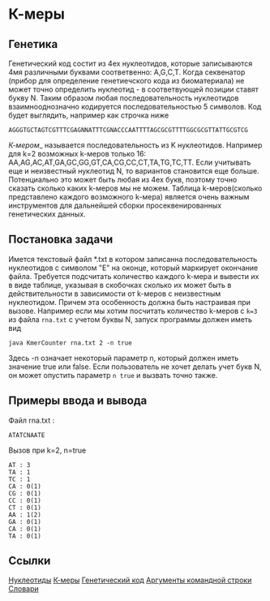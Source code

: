 # К-меры

## Генетика

Генетический код состит из 4ех нуклеотидов, которые записываются 4мя различными буквами соответвенно: A,G,C,T. Когда секвенатор (прибор для определение генетиечского кода из биоматериала) не может точно определить нуклеотид - в соответвующей позиции ставят букву N. Таким образом любая последовательность нуклеотидов взаимнооднозначно кодируется последовательностью 5 символов. Код будет выглядить, например как строчка ниже

```
AGGGTGCTAGTCGTTTCGAGNNATTTCGNACCCAATTTTAGCGCGTTTTGGCGCGTTATTGCGTCG
```

_К-мером__ называется последовательность из K нуклеотидов. Например для k=2 возможных k-меров только 16: AA,AG,AC,AT,GA,GC,GG,GT,CA,CG,CC,CT,TA,TG,TC,TT. Если учитывать еще и неизвестный нуклеотид N, то вариантов становится еще больше. Потенциально это может быть любая из 4ех букв, поэтому точно сказать сколько каких k-меров мы не можем. Таблица k-меров(сколько представлено каждого возможного k-мера) является очень важным инструментов для дальнейшей сборки просеквенированных генетических данных. 

## Постановка задачи

Имется текстовый файл \*\.txt в котором записанна последовательность нуклеотидов с символом "E" на оконце, который маркирует окончание файла. Требуется подсчитать количество каждого k-мера и вывести их в виде таблице, указывая в скобочках сколько их может быть в действительности в зависимости от k-меров c неизвестным нуклеотидом. Причем эта особенность должна быть настраивая при вызове. Например если мы хотим посчитать количество k-меров с `k=3` из файла `rna.txt` с учетом буквы N, запуск программы должен иметь вид

```
java KmerCounter rna.txt 2 -n true
```

Здесь -n означает некоторый параметр n, который должен иметь значение true или false. Если пользователь не хочет делать учет букв N, он может опустить параметр `n true` и вызвать точно также.

## Примеры ввода и вывода

Файл rna.txt :

```
ATATCNAATE
```

Вызов при k=2, n=true

```
AT : 3
TA : 1
TC : 1
CA : 0(1)
CG : 0(1)
CC : 0(1)
CT : 0(1)
AA : 1(2)
GA : 0(1)
CA : 0(1)
TA : 0(1)
```

## Ссылки

[Нуклеотиды](https://en.wikipedia.org/wiki/Nucleotide)
[К-меры](https://en.wikipedia.org/wiki/K-mer)
[Генетический код](https://en.wikipedia.org/wiki/Genetic_code)
[Аргументы командной строки](https://docs.oracle.com/javase/tutorial/essential/environment/cmdLineArgs.html)
[Словари](https://www.w3schools.com/java/java_hashmap.asp)